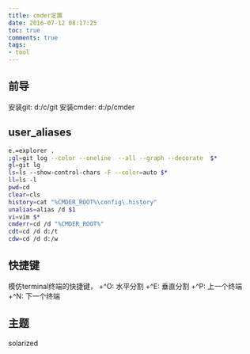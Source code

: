 ```yaml
---
title: cmder定置
date: 2016-07-12 08:17:25
toc: true
comments: true
tags:
- tool
---
```


## 前导
安装git: d:/c/git
安装cmder: d:/p/cmder

## user_aliases
```sh
e.=explorer .
;gl=git log --color --oneline  --all --graph --decorate  $*
gl=git lg
ls=ls --show-control-chars -F --color=auto $*
ll=ls -l
pwd=cd
clear=cls
history=cat "%CMDER_ROOT%\config\.history"
unalias=alias /d $1
vi=vim $*
cmderr=cd /d "%CMDER_ROOT%"
cdt=cd /d d:/t
cdw=cd /d d:/w
```

## 快捷键
模仿terminal终端的快捷键，
+^O: 水平分割
+^E: 垂直分割
+^P: 上一个终端
+^N: 下一个终端

## 主题
solarized


